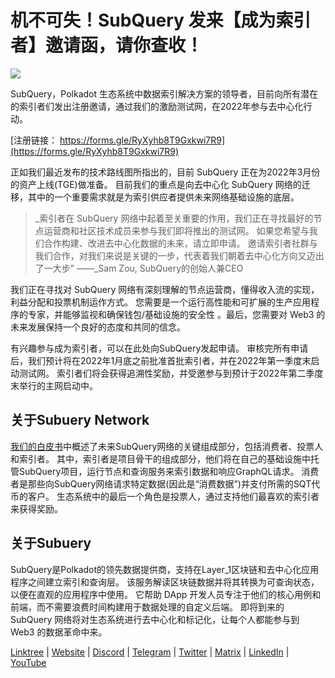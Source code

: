 # 机不可失！SubQuery 发来【成为索引者】邀请函，请你查收！

![](https://miro.medium.com/max/1400/1*qa014uV1jHA2WTVhUadrdA.png)

SubQuery，Polkadot 生态系统中数据索引解决方案的领导者，目前向所有潜在的索引者们发出注册邀请，通过我们的激励测试网，在2022年参与去中心化行动。

[注册链接： https://forms.gle/RyXyhb8T9Gxkwi7R9](https://forms.gle/RyXyhb8T9Gxkwi7R9)

正如我们最近发布的技术路线图所指出的，目前 SubQuery 正在为2022年3月份的资产上线(TGE)做准备。 目前我们的重点是向去中心化 SubQuery 网络的迁移，其中的一个重要需求就是为索引供应者提供未来网络基础设施的底层。

> _索引者在 SubQuery 网络中起着至关重要的作用，我们正在寻找最好的节点运营商和社区技术成员来参与我们即将推出的测试网。 如果您希望与我们合作构建、改进去中心化数据的未来，请立即申请。 邀请索引者社群与我们合作，对我们来说是关键的一步，代表着我们朝着去中心化方向又迈出了一大步” ——_Sam Zou, SubQuery的创始人兼CEO

我们正在寻找对 SubQuery 网络有深刻理解的节点运营商，懂得收入流的实现，利益分配和投票机制运作方式。 您需要是一个运行高性能和可扩展的生产应用程序的专家，并能够监视和确保钱包/基础设施的安全性 。最后，您需要对 Web3 的未来发展保持一个良好的态度和共同的信念。

有兴趣参与成为索引者，可以在此处向SubQuery发起申请。 审核完所有申请后，我们预计将在2022年1月底之前批准首批索引者，并在2022年第一季度末启动测试网。 索引者们将会获得追溯性奖励，并受邀参与到预计于2022年第二季度末举行的主网启动中。

## 关于Subuery Network

[我们的白皮书](https://static.subquery.network/whitepaper.pdf)中概述了未来SubQuery网络的关键组成部分，包括消费者、投票人和索引者。 其中，索引者是项目骨干的组成部分，他们将在自己的基础设施中托管SubQuery项目，运行节点和查询服务来索引数据和响应GraphQL请求。 消费者是那些向SubQuery网络请求特定数据(因此是“消费数据”)并支付所需的SQT代币的客户。 生态系统中的最后一个角色是投票人，通过支持他们最喜欢的索引者来获得奖励。

## 关于Subuery

SubQuery是Polkadot的领先数据提供商，支持在Layer_1区块链和去中心化应用程序之间建立索引和查询层。 该服务解读区块链数据并将其转换为可查询状态，以便在直观的应用程序中使用。 它帮助 DApp 开发人员专注于他们的核心用例和前端，而不需要浪费时间构建用于数据处理的自定义后端。 即将到来的 SubQuery 网络将对生态系统进行去中心化和标记化，让每个人都能参与到 Web3 的数据革命中来。

​​[Linktree](https://linktr.ee/subquerynetwork) | [Website](https://subquery.network/) | [Discord](https://discord.com/invite/78zg8aBSMG) | [Telegram](https://t.me/subquerynetwork) | [Twitter](https://twitter.com/subquerynetwork) | [Matrix](https://matrix.to/#/#subquery:matrix.org) | [LinkedIn](https://www.linkedin.com/company/subquery) | [YouTube](https://www.youtube.com/channel/UCi1a6NUUjegcLHDFLr7CqLw)
